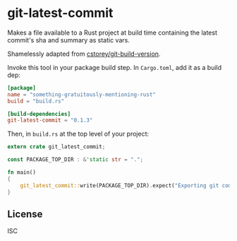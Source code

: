 # git-latest-commit

Makes a file available to a Rust project at build time containing the latest commit's sha and summary as static vars.

Shamelessly adapted from [cstorey/git-build-version](https://github.com/cstorey/git-build-version).

Invoke this tool in your package build step. In `Cargo.toml`, add it as a build dep:

```toml
[package]
name = "something-gratuitously-mentioning-rust"
build = "build.rs"

[build-dependencies]
git-latest-commit = "0.1.3"
```

Then, in `build.rs` at the top level of your project:

```rs
extern crate git_latest_commit;

const PACKAGE_TOP_DIR : &'static str = ".";

fn main()
{
    git_latest_commit::write(PACKAGE_TOP_DIR).expect("Exporting git commit info.");
}
```

## License

ISC
